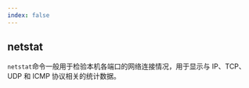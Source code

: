 ```yaml
---
index: false
---
```


## netstat
`netstat`命令一般用于检验本机各端口的网络连接情况，用于显示与 IP、TCP、UDP 和 ICMP 协议相关的统计数据。

